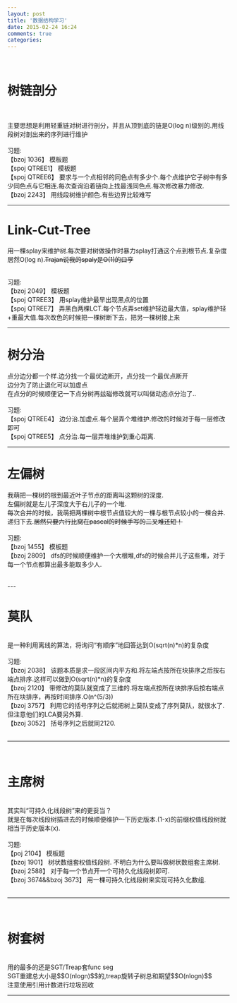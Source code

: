 ```yaml
---
layout: post
title: '数据结构学习'
date: 2015-02-24 16:24
comments: true
categories: 
---
```

<!--more-->
<br>


<script type="text/javascript" src="http://cdn.mathjax.org/mathjax/latest/MathJax.js?config=default"></script>

# 树链剖分

<br>

主要思想是利用轻重链对树进行剖分，并且从顶到底的链是O(log n)级别的.用线段树对剖出来的序列进行维护<br>
<br>
习题:<br>
【bzoj 1036】 模板题<br>
【spoj QTREE1】 模板题<br>
【spoj QTREE6】 要求与一个点相邻的同色点有多少个.每个点维护它子树中有多少同色点与它相连.每次查询沿着链向上找最浅同色点.每次修改暴力修改.<br>
【bzoj 2243】 用线段树维护颜色.有些边界比较难写<br>

---

# Link-Cut-Tree
用一棵splay来维护树.每次要对树做操作时暴力splay打通这个点到根节点.复杂度居然O(log n).<del>Trajan说我的spaly是O(1)的口亨<del>
<br>
<br>

习题:<br>
【bzoj 2049】 模板题<br>
【spoj QTREE3】 用splay维护最早出现黑点的位置<br>
【spoj QTREE7】 弄黑白两棵LCT.每个节点弄set维护轻边最大值，splay维护轻+重最大值.每次改色的时候把一棵树断下去，把另一棵树接上来<br>

---

# 树分治
点分边分都一个样.边分找一个最优边断开，点分找一个最优点断开<br>
边分为了防止退化可以加虚点<br>
在点分的时候顺便记一下点分树再兹磁修改就可以叫做动态点分治了..<br>
<br>
习题:<br>
【spoj QTREE4】 边分治.加虚点.每个层弄个堆维护.修改的时候对于每一层修改即可<br>
【spoj QTREE5】 点分治.每一层弄堆维护到重心距离.<br>

---

# 左偏树

我萌把一棵树的根到最近叶子节点的距离叫这颗树的深度.<br>
左偏树就是左儿子深度大于右儿子的一个堆.<br>
每次合并的时候，我萌把两棵树中根节点值较大的一棵与根节点较小的一棵合并.递归下去.<del>居然只要六行比窝在pascal的时候手写的二叉堆还短！</del>
<br>
<br>
习题:<br>
【bzoj 1455】 模板题<br>
【bzoj 2809】 dfs的时候顺便维护一个大根堆,dfs的时候合并儿子这些堆，对于每一个节点都算出最多能取多少人.<br>

<br>
---

# 莫队
<br>
是一种利用离线的算法，将询问“有顺序”地回答达到O(sqrt(n)*n)的复杂度<br>
<br>
习题:<br>
【bzoj 2038】 该题本质是求一段区间内平方和.将左端点按所在块排序之后按右端点排序.这样可以做到O(sqrt(n)*n)的复杂度<br>
【bzoj 2120】 带修改的莫队就变成了三维的.将左端点按所在块排序后按右端点所在块排序，再按时间排序.O(n^(5/3))<br>
【bzoj 3757】 利用它的括号序列之后就把树上莫队变成了序列莫队，就很水了.但注意他们的LCA要另外算.<br>
【bzoj 3052】 括号序列之后就同2120.<br>
<br>

---

<br>

# 主席树

<br>
其实叫“可持久化线段树”来的更妥当？<br>
就是在每次线段树插进去的时候顺便维护一下历史版本.(1-x)的前缀权值线段树就相当于历史版本(x).<br>
<br>
习题:<br>
【poj 2104】 模板题<br>
【bzoj 1901】 树状数组套权值线段树. 不明白为什么要叫做树状数组套主席树.<br>
【bzoj 2588】 对于每一个节点开一个可持久化线段树即可.<br>
【bzoj 3674&&bzoj 3673】 用一棵可持久化线段树来实现可持久化数组.<br>
<br>

---

<br>

# 树套树

<br>
用的最多的还是SGT/Treap套func seg<br>
SGT重建总大小是$$O(nlogn)$$的,treap旋转子树总和期望$$O(nlogn)$$<br>
注意使用引用计数进行垃圾回收<br>

---


